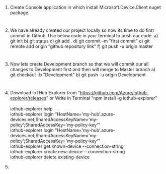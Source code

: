 
1) Create Console application in which install Microsoft.Device.Client nuget package.
#
2) We have already created our project locally so now its time to do first commit in Github.
   Use below code in your terminal to push our code.
a) git init 
b) git status
c) git add .
d) git commit -m "first commit"
e) git remote add origin "github repository link"
f) git push -u origin master
#
3) Now lets create Development branch so that we will commit our all changes to Development first and then will merge to Master branch
a) git checkout -b "Development"
b) git push -u origin Development
#
4) Download IoTHub Explorer from "https://github.com/Azure/iothub-explorer/releases" or Write in Terminal "npm install -g iothub-explorer"
<br/><br/>iothub-explorer help
<br/>iothub-explorer login "HostName='my-hub'.azure-devices.net;SharedAccessKeyName='my-policy';SharedAccessKey='my-policy-key'"
<br/>iothub-explorer login "HostName='my-hub'.azure-devices.net;SharedAccessKeyName='my-policy';SharedAccessKey='my-policy-key'"
<br/>iothub-explorer get known-device --connection-string
<br/>iothub-explorer create new-device --connection-string
<br/>iothub-explorer delete existing-device

5) 
